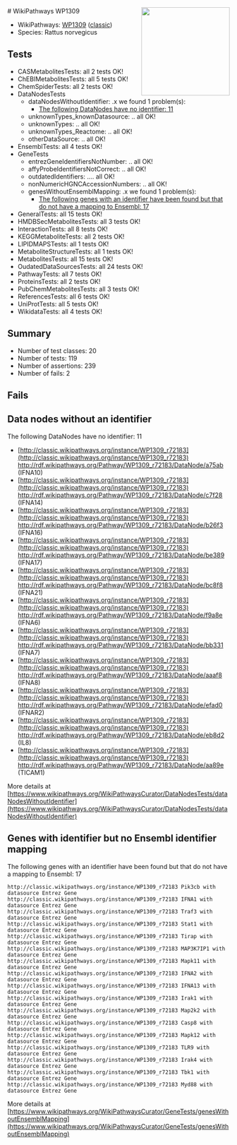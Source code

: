 <img style="float: right; width: 200px" src="https://upload.wikimedia.org/wikipedia/commons/thumb/8/83/Wplogo_with_text_500.png/640px-Wplogo_with_text_500.png" />
# WikiPathways WP1309

* WikiPathways: [WP1309](https://wikipathways.org/pathways/WP1309) ([classic](https://classic.wikipathways.org/instance/WP1309))
* Species: Rattus norvegicus
## Tests
* CASMetabolitesTests: all 2 tests OK!
* ChEBIMetabolitesTests: all 5 tests OK!
* ChemSpiderTests: all 2 tests OK!
* DataNodesTests
    * dataNodesWithoutIdentifier: .x we found 1 problem(s):
        * [The following DataNodes have no identifier: 11](#8792c491)
    * unknownTypes_knownDatasource: .. all OK!
    * unknownTypes: .. all OK!
    * unknownTypes_Reactome: .. all OK!
    * otherDataSource: .. all OK!
* EnsemblTests: all 4 tests OK!
* GeneTests
    * entrezGeneIdentifiersNotNumber: .. all OK!
    * affyProbeIdentifiersNotCorrect: .. all OK!
    * outdatedIdentifiers: .... all OK!
    * nonNumericHGNCAccessionNumbers: .. all OK!
    * genesWithoutEnsemblMapping: .x we found 1 problem(s):
        * [The following genes with an identifier have been found but that do not have a mapping to Ensembl: 17](#c4e54314)
* GeneralTests: all 15 tests OK!
* HMDBSecMetabolitesTests: all 3 tests OK!
* InteractionTests: all 8 tests OK!
* KEGGMetaboliteTests: all 2 tests OK!
* LIPIDMAPSTests: all 1 tests OK!
* MetaboliteStructureTests: all 1 tests OK!
* MetabolitesTests: all 15 tests OK!
* OudatedDataSourcesTests: all 24 tests OK!
* PathwayTests: all 7 tests OK!
* ProteinsTests: all 2 tests OK!
* PubChemMetabolitesTests: all 3 tests OK!
* ReferencesTests: all 6 tests OK!
* UniProtTests: all 5 tests OK!
* WikidataTests: all 4 tests OK!


## Summary

* Number of test classes: 20
* Number of tests: 119
* Number of assertions: 239
* Number of fails: 2

## Fails

<a name="8792c491" />

## Data nodes without an identifier

The following DataNodes have no identifier: 11

* [http://classic.wikipathways.org/instance/WP1309_r72183](http://classic.wikipathways.org/instance/WP1309_r72183) http://rdf.wikipathways.org/Pathway/WP1309_r72183/DataNode/a75ab (IFNA10)
* [http://classic.wikipathways.org/instance/WP1309_r72183](http://classic.wikipathways.org/instance/WP1309_r72183) http://rdf.wikipathways.org/Pathway/WP1309_r72183/DataNode/c7f28 (IFNA14)
* [http://classic.wikipathways.org/instance/WP1309_r72183](http://classic.wikipathways.org/instance/WP1309_r72183) http://rdf.wikipathways.org/Pathway/WP1309_r72183/DataNode/b26f3 (IFNA16)
* [http://classic.wikipathways.org/instance/WP1309_r72183](http://classic.wikipathways.org/instance/WP1309_r72183) http://rdf.wikipathways.org/Pathway/WP1309_r72183/DataNode/be389 (IFNA17)
* [http://classic.wikipathways.org/instance/WP1309_r72183](http://classic.wikipathways.org/instance/WP1309_r72183) http://rdf.wikipathways.org/Pathway/WP1309_r72183/DataNode/bc8f8 (IFNA21)
* [http://classic.wikipathways.org/instance/WP1309_r72183](http://classic.wikipathways.org/instance/WP1309_r72183) http://rdf.wikipathways.org/Pathway/WP1309_r72183/DataNode/f9a8e (IFNA6)
* [http://classic.wikipathways.org/instance/WP1309_r72183](http://classic.wikipathways.org/instance/WP1309_r72183) http://rdf.wikipathways.org/Pathway/WP1309_r72183/DataNode/bb331 (IFNA7)
* [http://classic.wikipathways.org/instance/WP1309_r72183](http://classic.wikipathways.org/instance/WP1309_r72183) http://rdf.wikipathways.org/Pathway/WP1309_r72183/DataNode/aaaf8 (IFNA8)
* [http://classic.wikipathways.org/instance/WP1309_r72183](http://classic.wikipathways.org/instance/WP1309_r72183) http://rdf.wikipathways.org/Pathway/WP1309_r72183/DataNode/efad0 (IFNAR2)
* [http://classic.wikipathways.org/instance/WP1309_r72183](http://classic.wikipathways.org/instance/WP1309_r72183) http://rdf.wikipathways.org/Pathway/WP1309_r72183/DataNode/eb8d2 (IL8)
* [http://classic.wikipathways.org/instance/WP1309_r72183](http://classic.wikipathways.org/instance/WP1309_r72183) http://rdf.wikipathways.org/Pathway/WP1309_r72183/DataNode/aa89e (TICAM1)


More details at [https://www.wikipathways.org/WikiPathwaysCurator/DataNodesTests/dataNodesWithoutIdentifier](https://www.wikipathways.org/WikiPathwaysCurator/DataNodesTests/dataNodesWithoutIdentifier)

<a name="c4e54314" />

## Genes with identifier but no Ensembl identifier mapping

The following genes with an identifier have been found but that do not have a mapping to Ensembl: 17
```
http://classic.wikipathways.org/instance/WP1309_r72183 Pik3cb with datasource Entrez Gene
http://classic.wikipathways.org/instance/WP1309_r72183 IFNA1 with datasource Entrez Gene
http://classic.wikipathways.org/instance/WP1309_r72183 Traf3 with datasource Entrez Gene
http://classic.wikipathways.org/instance/WP1309_r72183 Stat1 with datasource Entrez Gene
http://classic.wikipathways.org/instance/WP1309_r72183 Tirap with datasource Entrez Gene
http://classic.wikipathways.org/instance/WP1309_r72183 MAP3K7IP1 with datasource Entrez Gene
http://classic.wikipathways.org/instance/WP1309_r72183 Mapk11 with datasource Entrez Gene
http://classic.wikipathways.org/instance/WP1309_r72183 IFNA2 with datasource Entrez Gene
http://classic.wikipathways.org/instance/WP1309_r72183 IFNA13 with datasource Entrez Gene
http://classic.wikipathways.org/instance/WP1309_r72183 Irak1 with datasource Entrez Gene
http://classic.wikipathways.org/instance/WP1309_r72183 Map2k2 with datasource Entrez Gene
http://classic.wikipathways.org/instance/WP1309_r72183 Casp8 with datasource Entrez Gene
http://classic.wikipathways.org/instance/WP1309_r72183 Mapk12 with datasource Entrez Gene
http://classic.wikipathways.org/instance/WP1309_r72183 TLR9 with datasource Entrez Gene
http://classic.wikipathways.org/instance/WP1309_r72183 Irak4 with datasource Entrez Gene
http://classic.wikipathways.org/instance/WP1309_r72183 Tbk1 with datasource Entrez Gene
http://classic.wikipathways.org/instance/WP1309_r72183 Myd88 with datasource Entrez Gene
```

More details at [https://www.wikipathways.org/WikiPathwaysCurator/GeneTests/genesWithoutEnsemblMapping](https://www.wikipathways.org/WikiPathwaysCurator/GeneTests/genesWithoutEnsemblMapping)

